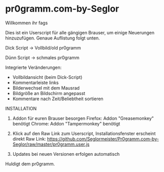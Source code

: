 pr0gramm.com-by-Seglor
======================

Willkommen ihr fags

Dies ist ein Userscript für alle gängigen Brauser, um einige Neuerungen hinzuzufügen. Genaue Auflistung folgt unten.

Dick Script -> Vollbild/old pr0gramm

Dünn Script -> schmales pr0gramm




Integrierte Veränderungen:

- Vollbildansicht (beim Dick-Script)
- Kommentarleiste links
- Bilderwechsel mit dem Mausrad
- Bildgröße an Bildschirm angepasst
- Kommentare nach Zeit/Beliebtheit sortieren





INSTALLATION

1. Addon für euren Brauser besorgen
Firefox: Addon "Greasemonkey" benötigt
Chrome: Addon "Tampermonkey" benötigt

2. Klick auf den Raw Link zum Userscript, Installationsfenster erscheint direkt
Raw Link: https://github.com/Seglormeister/Pr0gramm.com-by-Seglor/raw/master/pr0gramm.user.js

3. Updates bei neuen Versionen erfolgen automatisch



Huldigt dem pr0gramm.
    
